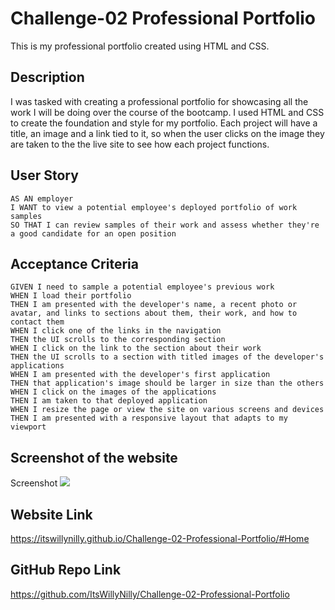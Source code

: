 # Challenge-02 Professional Portfolio
This is my professional portfolio created using HTML and CSS.

## Description
I was tasked with creating a professional portfolio for showcasing all the work I will be doing over the course of the bootcamp. I used HTML and CSS to create the foundation and style for my portfolio. Each project will have a title, an image and a link tied to it, so when the user clicks on the image they are taken to the the live site to see how each project functions.

## User Story

```
AS AN employer
I WANT to view a potential employee's deployed portfolio of work samples
SO THAT I can review samples of their work and assess whether they're a good candidate for an open position
```

## Acceptance Criteria

```
GIVEN I need to sample a potential employee's previous work
WHEN I load their portfolio
THEN I am presented with the developer's name, a recent photo or avatar, and links to sections about them, their work, and how to contact them
WHEN I click one of the links in the navigation
THEN the UI scrolls to the corresponding section
WHEN I click on the link to the section about their work
THEN the UI scrolls to a section with titled images of the developer's applications
WHEN I am presented with the developer's first application
THEN that application's image should be larger in size than the others
WHEN I click on the images of the applications
THEN I am taken to that deployed application
WHEN I resize the page or view the site on various screens and devices
THEN I am presented with a responsive layout that adapts to my viewport
```

## Screenshot of the website
Screenshot <img src="Screenshot 2024-04-18 at 6.01.59 PM.png">

## Website Link
https://itswillynilly.github.io/Challenge-02-Professional-Portfolio/#Home

## GitHub Repo Link
https://github.com/ItsWillyNilly/Challenge-02-Professional-Portfolio
